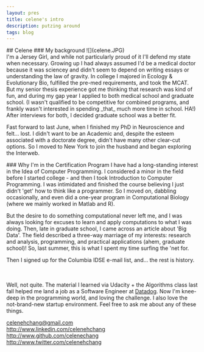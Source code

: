 ```yaml
---
layout: pres
title: celene's intro
description: putzing around
tags: blog
---
```

<section>
	<section>
## Celene
### My background
![](celene.JPG)<br>
I'm a Jersey Girl, and while not particularly proud of it I'll defend my state when necessary. Growing up I had always assumed I'd be a medical doctor because it was sciencey and didn't seem to depend on writing essays or understanding the law of gravity. In college I majored in Ecology & Evolutionary Bio, fulfilled the pre-med requirements, and took the MCAT. But my senior thesis experience got me thinking that research was kind of fun, and during my gap year I applied to both medical school and graduate school. (I wasn't qualified to be competitive for combined programs, and frankly wasn't interested in spending _that_ much more time in school. HA!) After interviews for both, I decided graduate school was a better fit.

Fast forward to last June, when I finished my PhD in Neuroscience and felt... lost. I didn't want to be an Academic and, despite the esteem associated with a doctorate degree, didn't have many other clear-cut options. So I moved to New York to join the husband and began exploring the Interweb.

</section>
	<section>
### Why I'm in the Certification Program
I have had a long-standing interest in the Idea of Computer Programming. I considered a minor in the field before I started college - and then I took Introduction to Computer Programming. I was intimidated and finished the course believing I just didn't 'get' how to think like a programmer. So I moved on, dabbling occasionally, and even did a one-year program in Computational Biology (where we mainly worked in Matlab and R).

But the desire to do something computational never left me, and I was always looking for excuses to learn and apply computations to what I was doing. Then, late in graduate school, I came across an article about 'Big Data'. The field described a three-way marriage of my interests: research and analysis, programming, and practical applications (ahem, graduate school)! So, last summer, this is what I spent my time surfing the 'net for.

Then I signed up for the Columbia IDSE e-mail list, and... the rest is history.<br><br><br>


Well, not quite. The material I learned via Udacity + the Algorithms class last fall helped me land a job as a Software Engineer at <a href='http://www.datadoghq.com'>Datadog</a>. Now I'm knee-deep in the programming world, and loving the challenge. I also love the not-brand-new startup environment. Feel free to ask me about any of these things.

celenehchang@gmail.com<br>
<http://www.linkedin.com/celenehchang><br>
<http://www.github.com/celenechang><br>
<http://www.twitter.com/celenehchang>


</section>
</section>